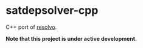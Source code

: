 # satdepsolver-cpp

C++ port of [resolvo](https://github.com/mamba-org/resolvo).

**Note that this project is under active development.** 
